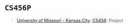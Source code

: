 # `CS456P`
> [University of Missouri - Kansas City](https://www.umkc.edu/): [CS456](https://catalog.umkc.edu/course-offerings/undergraduate/comp-sci/): Project
